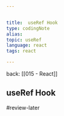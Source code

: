 ```yaml
---


title:  useRef Hook
type: codingNote
alias:
topic: useRef 
language: react
tags: react

---
```


back: [[015 - React]]



## useRef Hook
#review-later 
